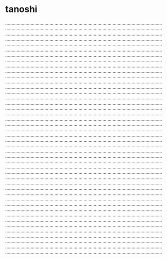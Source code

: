 # tanoshi

................................................................................................................................................................................................................................................................................................................................................................................................................................................................................................................................................................................................................................................................................................................................................................................................................................................................................................................................................................................................................................................................................................................................................................................................................................................................................................................................................................................................................................................................................................................................................................................................................................................................................................................................................................................................................................................................................................................................................................................................................................................................................................................................................................................................................................................................................................................................................................................................................................................................................................................................................................................................................................................................................................................................................................................................................................................................................................................................................................................................................................................................................................................................................................................................................................................................................................................................................................................................................................................................................................................................................................................................................................................................................................................................................................................................................................................................................................................................................................................................................................................................................................................................................................................................................................................................................................................................................................................................................................................................................................................................................................................................................................................................................................................................................................................................................................................................................................................................................................................................................................................................................................................................................................................................................................................................................................................................................................................................................................................................................................................................................................................................................................................................................